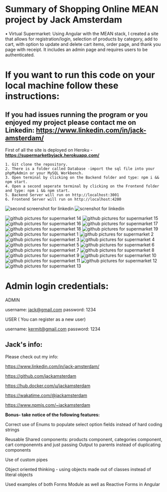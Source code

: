 # Summary of Shopping Online MEAN project by Jack Amsterdam
•	Virtual Supermarket: Using Angular with the MEAN stack, I created a site that allows for registration/login, selection of products by category, add to cart, with option to update and delete cart items, order page, and thank you page with receipt. It includes an admin page and requires users to be authenticated.
# If you want to run this code on your local machine follow these instructions:
## If you had issues running the program or you enjoyed my project please contact me on Linkedin: https://www.linkedin.com/in/jack-amsterdam/

First of all the site is deployed on Heroku - **https://supermarketbyjack.herokuapp.com/** 


```
1. Git clone the repository.
2. There is a folder called Database -import the sql file into your phpMyAdmin or your MySQL Workbench.
3. Open terminal by clicking on the Backend folder and type: npm i && npm start.
4. Open a second seperate terminal by clicking on the Frontend folder and type: npm i && npm start.
5. Backend Server will run on http://localhost:3001
6. Frontend Server will run on http://localhost:4200
```


![second screenshot for linkedin](https://user-images.githubusercontent.com/64046793/193428364-b46471c5-83a1-4126-95f9-9b8d4aad56fd.JPG)
![screnshot for linkedin](https://user-images.githubusercontent.com/64046793/193428357-e92c8b82-05e0-4fc3-96b8-5aea2434401e.JPG)




![github pictures for supermarket 14](https://user-images.githubusercontent.com/64046793/193429613-f7e99351-5cf3-498b-9f04-d704af0c9fff.JPG)
![github pictures for supermarket 15](https://user-images.githubusercontent.com/64046793/193429614-8217c7fe-b199-4868-a55a-78e9308e3c24.JPG)
![github pictures for supermarket 16](https://user-images.githubusercontent.com/64046793/193429615-23334e29-beb1-4e85-b4ff-16ffe779059a.JPG)
![github pictures for supermarket 17](https://user-images.githubusercontent.com/64046793/193429616-69175937-4087-49fc-951b-203009147c83.JPG)
![github pictures for supermarket 18](https://user-images.githubusercontent.com/64046793/193429618-e4f7ec17-5e87-45d6-886e-84de97eccea3.JPG)
![github pictures for supermarket 19](https://user-images.githubusercontent.com/64046793/193429620-199db103-61e9-4d59-a669-1afb22dda23c.JPG)
![github pictures for supermarket 1](https://user-images.githubusercontent.com/64046793/193429622-929e457e-5aa8-4f39-849d-92874f245319.JPG)
![github pictures for supermarket 2](https://user-images.githubusercontent.com/64046793/193429623-76b54979-25e5-4fdb-918d-02528e784ddf.JPG)
![github pictures for supermarket 3](https://user-images.githubusercontent.com/64046793/193429624-d2624bc9-e63e-455e-8896-0b8c8e688e7d.JPG)
![github pictures for supermarket 4](https://user-images.githubusercontent.com/64046793/193429627-a0723bf1-650b-4bba-95e0-e76d602c4938.JPG)
![github pictures for supermarket 5](https://user-images.githubusercontent.com/64046793/193429628-bdc2415b-bd00-4cb1-81de-3b2590d318ad.JPG)
![github pictures for supermarket 6](https://user-images.githubusercontent.com/64046793/193429629-37cd2b8c-61b8-4318-bbbf-b9d34b839d6c.JPG)
![github pictures for supermarket 7](https://user-images.githubusercontent.com/64046793/193429630-d22d38e6-020a-45ce-8d6d-e8fd41485c96.JPG)
![github pictures for supermarket 8](https://user-images.githubusercontent.com/64046793/193429632-dd05f1e6-5d3a-4aa3-8661-0f896ec8cac6.JPG)
![github pictures for supermarket 9](https://user-images.githubusercontent.com/64046793/193429633-393b309e-4cfc-4506-b7c6-ba534dcab5f3.JPG)
![github pictures for supermarket 10](https://user-images.githubusercontent.com/64046793/193429634-6f154761-ef7a-4142-a2f1-ed559a2de6eb.JPG)
![github pictures for supermarket 11](https://user-images.githubusercontent.com/64046793/193429635-b1394135-c919-4a43-80bd-42da4571ac86.JPG)
![github pictures for supermarket 12](https://user-images.githubusercontent.com/64046793/193429636-27fa7305-a4ac-45e6-bf72-053b56d46cb2.JPG)
![github pictures for supermarket 13](https://user-images.githubusercontent.com/64046793/193429637-3926df10-0433-4aeb-a457-2dc6b02c6336.JPG)









# Admin login credentials:

ADMIN

username: jack@gmail.com
password: 1234

USER  ( You can register as a new user)

username: kermit@gmail.com
password: 1234

## Jack's info:

Please check out my info:

https://www.linkedin.com/in/jack-amsterdam/

https://github.com/jackamsterdam

https://hub.docker.com/u/jackamsterdam 

https://wakatime.com/@jackamsterdam

https://www.npmjs.com/~jackamsterdam

**Bonus- take notice of the following features:**

Correct use of Enums to populate select option fields instead of hard coding strings

Reusable Shared components: products component, categories component, cart componennts and just passing Output to parents instead of duplicating components

Use of  custom pipes

Object oriented thinking - using objects made out of classes instead of literal objects

Used examples of both Forms Module as well as Reactive Forms in Angular
